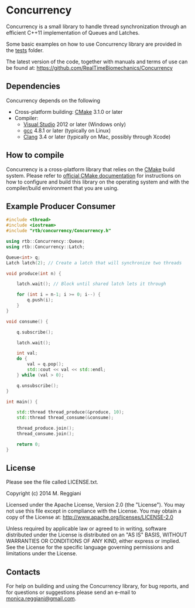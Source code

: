 # Concurrency

Concurrency is a small library to handle thread synchronization through an efficient C++11 implementation of Queues and Latches.

Some basic examples on how to use Concurrency library are provided in the
[tests](https://github.com/RealTimeBiomechanics/Concurrency/tree/master/tests) folder.

The latest version of the code, together with manuals and terms of use can be found at: https://github.com/RealTimeBiomechanics/Concurrency



## Dependencies

Concurrency depends on the following

* Cross-platform building: [CMake](http://www.cmake.org/) 3.1.0 or later
* Compiler:
   * [Visual Studio](http://www.visualstudio.com) 2012 or later (Windows only)
   * [gcc](http://gcc.gnu.org/) 4.8.1 or later (typically on Linux)
   * [Clang](http://clang.llvm.org/) 3.4 or later (typically on Mac, possibly through Xcode)


## How to compile

Concurrency is a cross-platform library that relies on the  [CMake](http://cmake.org/) build system.
Please refer to [official CMake documentation](https://cmake.org/runningcmake/) for instructions on how to
configure and build this library on the operating system and with the compiler/build environment that you are using.


## Example Producer Consumer

```c++
#include <thread>
#include <iostream>
#include "rtb/concurrency/Concurrency.h"

using rtb::Concurrency::Queue;
using rtb::Concurrency::Latch;

Queue<int> q;
Latch latch(2); // Create a latch that will synchronize two threads

void produce(int n) {

    latch.wait(); // Block until shared latch lets it through

    for (int i = n-1; i >= 0; i--) {
        q.push(i);
    }
}

void consume() {

    q.subscribe();

    latch.wait();

    int val;
    do {
        val = q.pop();
        std::cout << val << std::endl;
    } while (val > 0);

    q.unsubscribe();
}

int main() {

    std::thread thread_produce(&produce, 10);
    std::thread thread_consume(&consume);

    thread_produce.join();
    thread_consume.join();

    return 0;
}
```

## License

Please see the file called LICENSE.txt.

Copyright (c) 2014 M. Reggiani

Licensed under the Apache License, Version 2.0 (the "License").
You may not use this file except in compliance with the License.
You may obtain a copy of the License at: http://www.apache.org/licenses/LICENSE-2.0

Unless required by applicable law or agreed to in writing, software distributed under the License
is distributed on an "AS IS" BASIS, WITHOUT WARRANTIES OR CONDITIONS OF ANY KIND, either express or implied.
See the License for the specific language governing permissions and limitations under the License.


## Contacts

For help on building and using the Concurrency library, for bug reports,
and for questions or suggestions please send an e-mail to monica.reggiani@gmail.com.
